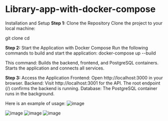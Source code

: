 # Library-app-with-docker-compose
Installation and Setup
**Step 1:** Clone the Repository
Clone the project to your local machine:

git clone <repository-url>
cd <repository-folder>

**Step 2:** Start the Application with Docker Compose
Run the following commands to build and start the application:
docker-compose up --build

This command:
Builds the backend, frontend, and PostgreSQL containers.
Starts the application and connects all services.

**Step 3:** Access the Application
Frontend: Open http://localhost:3000 in your browser.
Backend: Visit http://localhost:3001 for the API. The root endpoint (/) confirms the backend is running.
Database: The PostgreSQL container runs in the background.

Here is an example of usage:
![image](https://github.com/user-attachments/assets/136db4e4-75d8-4284-983b-0c55b514c096)

![image](https://github.com/user-attachments/assets/4f0150a0-b72c-4bdc-897f-2b36cf1a404c)
![image](https://github.com/user-attachments/assets/a0e83932-15bb-4233-811e-c1c82d584ef5)
![image](https://github.com/user-attachments/assets/29abb67c-2b23-4370-87f4-a1c1a64f4530)

